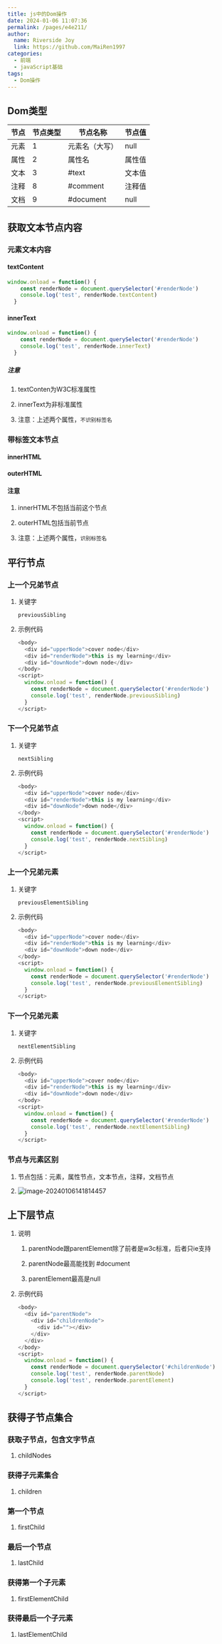 ```yaml
---
title: js中的Dom操作
date: 2024-01-06 11:07:36
permalink: /pages/e4e211/
author:
  name: Riverside Joy
  link: https://github.com/MaiRen1997
categories:
  - 前端
  - javaScript基础
tags:
  - Dom操作
---
```


## Dom类型

| 节点 | 节点类型 | 节点名称       | 节点值 |
| ---- | -------- | -------------- | ------ |
| 元素 | 1        | 元素名（大写） | null   |
| 属性 | 2        | 属性名         | 属性值 |
| 文本 | 3        | #text          | 文本值 |
| 注释 | 8        | \#comment      | 注释值 |
| 文档 | 9        | \#document     | null   |

## 获取文本节点内容

### 元素文本内容

#### textContent

```js
window.onload = function() {
    const renderNode = document.querySelector('#renderNode')
    console.log('test', renderNode.textContent)
  }
```

#### innerText

```js
window.onload = function() {
    const renderNode = document.querySelector('#renderNode')
    console.log('test', renderNode.innerText) 
  }
```

##### 注意

1. textConten为W3C标准属性

2. innerText为非标准属性

3. 注意：上述两个属性，`不识别标签名`


### 带标签文本节点

#### innerHTML

#### outerHTML

#### 注意

1. innerHTML不包括当前这个节点

2. outerHTML包括当前节点

3. 注意：上述两个属性，`识别标签名`


## 平行节点

### 上一个兄弟节点

1. 关键字

   `previousSibling`

2. 示例代码

   ```js
   <body>
     <div id="upperNode">cover node</div>
     <div id="renderNode">this is my learning</div>
     <div id="downNode">down node</div>
   </body>
   <script>
     window.onload = function() {
       const renderNode = document.querySelector('#renderNode')
       console.log('test', renderNode.previousSibling)
     }
   </script>
   ```

### 下一个兄弟节点

1. 关键字

   `nextSibling`

2. 示例代码

   ```js
   <body>
     <div id="upperNode">cover node</div>
     <div id="renderNode">this is my learning</div>
     <div id="downNode">down node</div>
   </body>
   <script>
     window.onload = function() {
       const renderNode = document.querySelector('#renderNode')
       console.log('test', renderNode.nextSibling) 
     }
   </script>
   ```

### 上一个兄弟元素

1. 关键字

   `previousElementSibling`

2. 示例代码

   ```js
   <body>
     <div id="upperNode">cover node</div>
     <div id="renderNode">this is my learning</div>
     <div id="downNode">down node</div>
   </body>
   <script>
     window.onload = function() {
       const renderNode = document.querySelector('#renderNode')
       console.log('test', renderNode.previousElementSibling) 
     }
   </script>
   ```

### 下一个兄弟元素

1. 关键字

   `nextElementSibling`

2. 示例代码

   ```js
   <body>
     <div id="upperNode">cover node</div>
     <div id="renderNode">this is my learning</div>
     <div id="downNode">down node</div>
   </body>
   <script>
     window.onload = function() {
       const renderNode = document.querySelector('#renderNode')
       console.log('test', renderNode.nextElementSibling) 
     }
   </script>
   ```

### 节点与元素区别

1. 节点包括：元素，属性节点，文本节点，注释，文档节点

2. ![image-20240106141814457](https://cdn.jsdelivr.net/gh/MaiRen1997/mdPic/vueImg/202401061418572.png)

## 上下层节点

1. 说明

   1. parentNode跟parentElement除了前者是w3c标准，后者只ie支持

   2. parentNode最高能找到 #document

   3. parentElement最高是null

2. 示例代码

   ```js
   <body>
     <div id="parentNode">
       <div id="childrenNode">
         <div id=""></div>
       </div>
     </div>
   </body>
   <script>
     window.onload = function() {
       const renderNode = document.querySelector('#childrenNode')
       console.log('test', renderNode.parentNode)
       console.log('test', renderNode.parentElement)
     }
   </script>
   ```

## 获得子节点集合

### 获取子节点，包含文字节点

1. childNodes

### 获得子元素集合

1. children


### 第一个节点

1. firstChild


### 最后一个节点

1. lastChild


### 获得第一个子元素

1. firstElementChild


### 获得最后一个子元素

1. lastElementChild


